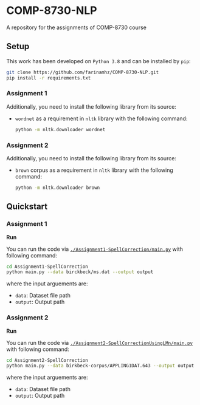 # COMP-8730-NLP
A repository for the assignments of COMP-8730 course

## Setup
This work has been developed on `Python 3.8` and can be installed by `pip`:

```bash
git clone https://github.com/farinamhz/COMP-8730-NLP.git
pip install -r requirements.txt
```
### Assignment 1
Additionally, you need to install the following library from its source:
  
- ``wordnet`` as a requirement in ``nltk`` library with the following command:
  
  ```bash
  python -m nltk.downloader wordnet
  ```
### Assignment 2
Additionally, you need to install the following library from its source:
  
- ``brown`` corpus as a requirement in ``nltk`` library with the following command:
  
  ```bash
  python -m nltk.downloader brown
  ```

## Quickstart

### Assignment 1

**Run**

You can run the code via [`./Assignment1-SpellCorrection/main.py`](./src/Assignment1-SpellCorrection/main.py) with following command:

```bash
cd Assignment1-SpellCorrection
python main.py --data birckbeck/ms.dat --output output
```
where the input arguements are:

- `data`: Dataset file path
- `output`: Output path

### Assignment 2

**Run**

You can run the code via [`./Assignment2-SpellCorrectionUsingLMn/main.py`](./src/Assignment2-SpellCorrectionUsingLM/main.py) with following command:

```bash
cd Assignment2-SpellCorrection
python main.py --data birkbeck-corpus/APPLING1DAT.643 --output output
```
where the input arguements are:

- `data`: Dataset file path
- `output`: Output path
